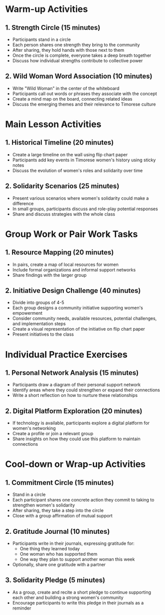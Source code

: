 # Warm-up Activities

## 1. Strength Circle (15 minutes)
- Participants stand in a circle
- Each person shares one strength they bring to the community
- After sharing, they hold hands with those next to them
- Once the circle is complete, everyone takes a deep breath together
- Discuss how individual strengths contribute to collective power

## 2. Wild Woman Word Association (10 minutes)
- Write "Wild Woman" in the center of the whiteboard
- Participants call out words or phrases they associate with the concept
- Create a mind map on the board, connecting related ideas
- Discuss the emerging themes and their relevance to Timorese culture

# Main Lesson Activities

## 1. Historical Timeline (20 minutes)
- Create a large timeline on the wall using flip chart paper
- Participants add key events in Timorese women's history using sticky notes
- Discuss the evolution of women's roles and solidarity over time

## 2. Solidarity Scenarios (25 minutes)
- Present various scenarios where women's solidarity could make a difference
- In small groups, participants discuss and role-play potential responses
- Share and discuss strategies with the whole class

# Group Work or Pair Work Tasks

## 1. Resource Mapping (20 minutes)
- In pairs, create a map of local resources for women
- Include formal organizations and informal support networks
- Share findings with the larger group

## 2. Initiative Design Challenge (40 minutes)
- Divide into groups of 4-5
- Each group designs a community initiative supporting women's empowerment
- Consider community needs, available resources, potential challenges, and implementation steps
- Create a visual representation of the initiative on flip chart paper
- Present initiatives to the class

# Individual Practice Exercises

## 1. Personal Network Analysis (15 minutes)
- Participants draw a diagram of their personal support network
- Identify areas where they could strengthen or expand their connections
- Write a short reflection on how to nurture these relationships

## 2. Digital Platform Exploration (20 minutes)
- If technology is available, participants explore a digital platform for women's networking
- Create a profile or join a relevant group
- Share insights on how they could use this platform to maintain connections

# Cool-down or Wrap-up Activities

## 1. Commitment Circle (15 minutes)
- Stand in a circle
- Each participant shares one concrete action they commit to taking to strengthen women's solidarity
- After sharing, they take a step into the circle
- Close with a group affirmation of mutual support

## 2. Gratitude Journal (10 minutes)
- Participants write in their journals, expressing gratitude for:
  * One thing they learned today
  * One woman who has supported them
  * One way they plan to support another woman this week
- Optionally, share one gratitude with a partner

## 3. Solidarity Pledge (5 minutes)
- As a group, create and recite a short pledge to continue supporting each other and building a strong women's community
- Encourage participants to write this pledge in their journals as a reminder
